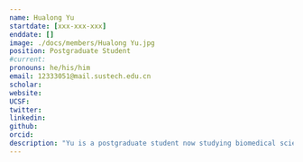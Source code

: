 ```yaml
---
name: Hualong Yu
startdate: [xxx-xxx-xxx]
enddate: []
image: ./docs/members/Hualong Yu.jpg
position: Postgraduate Student
#current:
pronouns: he/his/him
email: 12333051@mail.sustech.edu.cn
scholar: 
website:
UCSF:
twitter: 
linkedin:
github:
orcid: 
description: "Yu is a postgraduate student now studying biomedical science in Southern University of Science and Technology. He joined Wang Lab as a postgraduate student in September 2023. Now he works on the cAMP signaling in bone marrow-derived macrophages."
---
```

